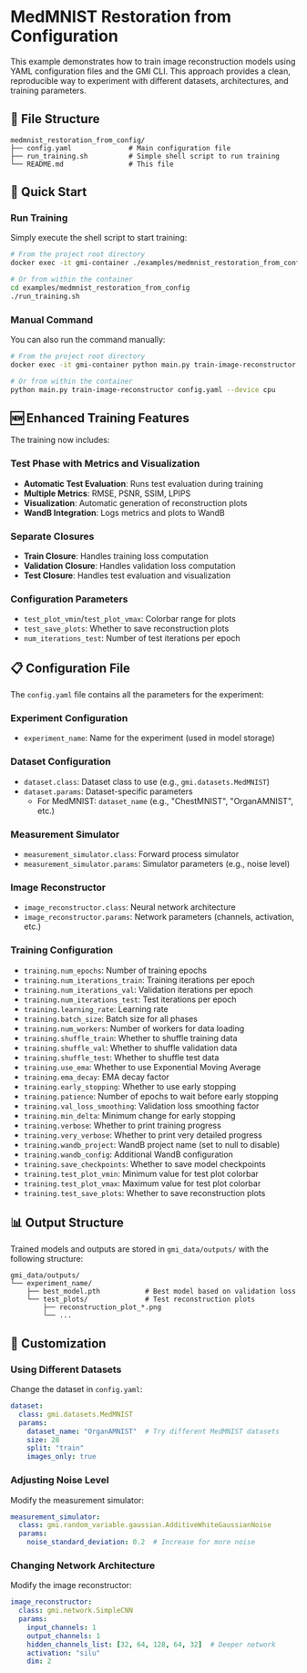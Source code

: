 # MedMNIST Restoration from Configuration

This example demonstrates how to train image reconstruction models using YAML configuration files and the GMI CLI. This approach provides a clean, reproducible way to experiment with different datasets, architectures, and training parameters.

## 📁 File Structure

```
medmnist_restoration_from_config/
├── config.yaml              # Main configuration file
├── run_training.sh          # Simple shell script to run training
└── README.md                # This file
```

## 🚀 Quick Start

### Run Training

Simply execute the shell script to start training:

```bash
# From the project root directory
docker exec -it gmi-container ./examples/medmnist_restoration_from_config/run_training.sh

# Or from within the container
cd examples/medmnist_restoration_from_config
./run_training.sh
```

### Manual Command

You can also run the command manually:

```bash
# From the project root directory
docker exec -it gmi-container python main.py train-image-reconstructor examples/medmnist_restoration_from_config/config.yaml --device cpu

# Or from within the container
python main.py train-image-reconstructor config.yaml --device cpu
```

## 🆕 Enhanced Training Features

The training now includes:

### Test Phase with Metrics and Visualization
- **Automatic Test Evaluation**: Runs test evaluation during training
- **Multiple Metrics**: RMSE, PSNR, SSIM, LPIPS
- **Visualization**: Automatic generation of reconstruction plots
- **WandB Integration**: Logs metrics and plots to WandB

### Separate Closures
- **Train Closure**: Handles training loss computation
- **Validation Closure**: Handles validation loss computation  
- **Test Closure**: Handles test evaluation and visualization

### Configuration Parameters
- `test_plot_vmin`/`test_plot_vmax`: Colorbar range for plots
- `test_save_plots`: Whether to save reconstruction plots
- `num_iterations_test`: Number of test iterations per epoch

## 📋 Configuration File

The `config.yaml` file contains all the parameters for the experiment:

### Experiment Configuration
- `experiment_name`: Name for the experiment (used in model storage)

### Dataset Configuration
- `dataset.class`: Dataset class to use (e.g., `gmi.datasets.MedMNIST`)
- `dataset.params`: Dataset-specific parameters
  - For MedMNIST: `dataset_name` (e.g., "ChestMNIST", "OrganAMNIST", etc.)

### Measurement Simulator
- `measurement_simulator.class`: Forward process simulator
- `measurement_simulator.params`: Simulator parameters (e.g., noise level)

### Image Reconstructor
- `image_reconstructor.class`: Neural network architecture
- `image_reconstructor.params`: Network parameters (channels, activation, etc.)

### Training Configuration
- `training.num_epochs`: Number of training epochs
- `training.num_iterations_train`: Training iterations per epoch
- `training.num_iterations_val`: Validation iterations per epoch
- `training.num_iterations_test`: Test iterations per epoch
- `training.learning_rate`: Learning rate
- `training.batch_size`: Batch size for all phases
- `training.num_workers`: Number of workers for data loading
- `training.shuffle_train`: Whether to shuffle training data
- `training.shuffle_val`: Whether to shuffle validation data
- `training.shuffle_test`: Whether to shuffle test data
- `training.use_ema`: Whether to use Exponential Moving Average
- `training.ema_decay`: EMA decay factor
- `training.early_stopping`: Whether to use early stopping
- `training.patience`: Number of epochs to wait before early stopping
- `training.val_loss_smoothing`: Validation loss smoothing factor
- `training.min_delta`: Minimum change for early stopping
- `training.verbose`: Whether to print training progress
- `training.very_verbose`: Whether to print very detailed progress
- `training.wandb_project`: WandB project name (set to null to disable)
- `training.wandb_config`: Additional WandB configuration
- `training.save_checkpoints`: Whether to save model checkpoints
- `training.test_plot_vmin`: Minimum value for test plot colorbar
- `training.test_plot_vmax`: Maximum value for test plot colorbar
- `training.test_save_plots`: Whether to save reconstruction plots

## 📊 Output Structure

Trained models and outputs are stored in `gmi_data/outputs/` with the following structure:

```
gmi_data/outputs/
└── experiment_name/
    ├── best_model.pth           # Best model based on validation loss
    └── test_plots/              # Test reconstruction plots
        ├── reconstruction_plot_*.png
        └── ...
```

## 🔧 Customization

### Using Different Datasets
Change the dataset in `config.yaml`:

```yaml
dataset:
  class: gmi.datasets.MedMNIST
  params:
    dataset_name: "OrganAMNIST"  # Try different MedMNIST datasets
    size: 28
    split: "train"
    images_only: true
```

### Adjusting Noise Level
Modify the measurement simulator:

```yaml
measurement_simulator:
  class: gmi.random_variable.gaussian.AdditiveWhiteGaussianNoise
  params:
    noise_standard_deviation: 0.2  # Increase for more noise
```

### Changing Network Architecture
Modify the image reconstructor:

```yaml
image_reconstructor:
  class: gmi.network.SimpleCNN
  params:
    input_channels: 1
    output_channels: 1
    hidden_channels_list: [32, 64, 128, 64, 32]  # Deeper network
    activation: "silu"
    dim: 2
``` 